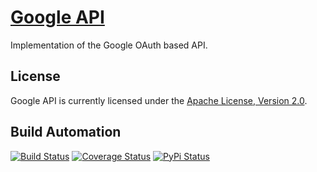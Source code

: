 # [Google API](http://google_api.hive.pt)

Implementation of the Google OAuth based API.

## License

Google API is currently licensed under the [Apache License, Version 2.0](http://www.apache.org/licenses/).

## Build Automation

[![Build Status](https://travis-ci.org/hivesolutions/google_api.svg?branch=master)](https://travis-ci.org/hivesolutions/google_api)
[![Coverage Status](https://coveralls.io/repos/hivesolutions/google_api/badge.svg?branch=master)](https://coveralls.io/r/hivesolutions/google_api?branch=master)
[![PyPi Status](https://img.shields.io/pypi/v/google_api.svg)](https://pypi.python.org/pypi/google_api)
